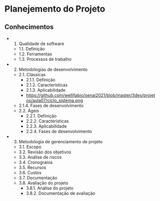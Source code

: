 # Planejemento do Projeto
## Conhecimentos
- 1. Qualidade de software
	- 1.1. Definição
	- 1.2. Ferramentas
	- 1.3. Processos de trabalho
- 2. Metodologias de desenvolvimento
	- 2.1. Clássicas
		- 2.1.1. Definição
		- 2.1.2. Características
		- 2.1.3. Aplicabilidade
		- https://github.com/wellifabio/senai2021/blob/master/3des/projetos/aula07/ciclo_sistema.png
	- 2.1.4. Fases de desenvolvimento
	- 2.2. Ágeis
		- 2.2.1. Definição
		- 2.2.2. Características
		- 2.2.3. Aplicabilidade
		- 2.2.4. Fases de desenvolvimento
- 3. Metodologia de gerenciamento de projeto
	- 3.1. Escopo
	- 3.2. Revisão dos objetivos
	- 3.3. Análise de riscos
	- 3.4. Cronograma
	- 3.5. Recursos
	- 3.6. Custos
	- 3.7. Documentação
	- 3.8. Avaliação do projeto
		- 3.8.1. Análise do projeto
		- 3.8.2. Documentação de avaliação